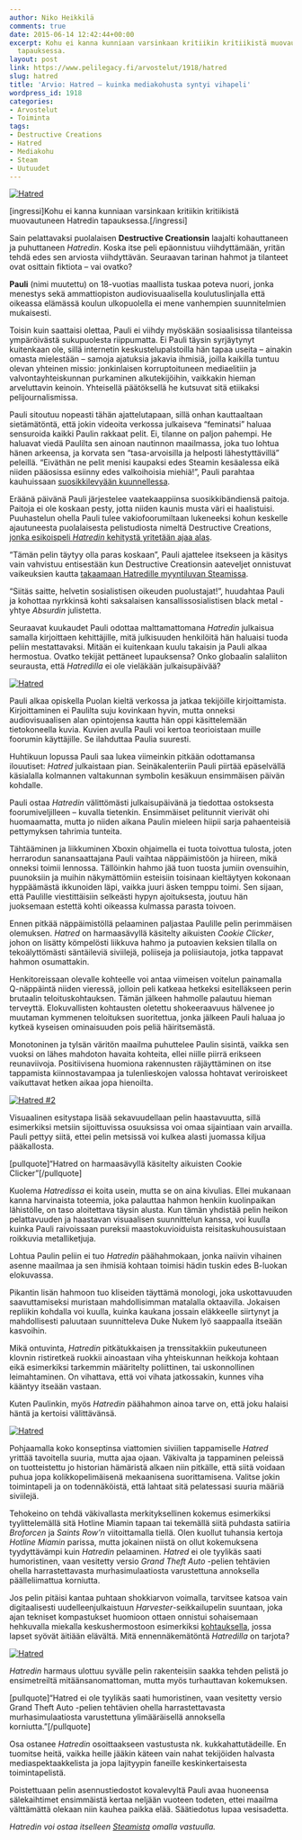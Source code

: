 ```yaml
---
author: Niko Heikkilä
comments: true
date: 2015-06-14 12:42:44+00:00
excerpt: Kohu ei kanna kunniaan varsinkaan kritiikin kritiikistä muovautuneen Hatredin
  tapauksessa.
layout: post
link: https://www.pelilegacy.fi/arvostelut/1918/hatred
slug: hatred
title: 'Arvio: Hatred – kuinka mediakohusta syntyi vihapeli'
wordpress_id: 1918
categories:
- Arvostelut
- Toiminta
tags:
- Destructive Creations
- Hatred
- Mediakohu
- Steam
- Uutuudet
---
```


[![Hatred](http://www.pelilegacy.fi/wp-content/uploads/2015/06/hatred.jpg)](http://www.pelilegacy.fi/wp-content/uploads/2015/06/hatred.jpg)

[ingressi]Kohu ei kanna kunniaan varsinkaan kritiikin kritiikistä muovautuneen Hatredin tapauksessa.[/ingressi]

Sain pelattavaksi puolalaisen **Destructive Creationsin** laajalti kohauttaneen ja puhuttaneen _Hatredin_. Koska itse peli epäonnistuu viihdyttämään, yritän tehdä edes sen arviosta viihdyttävän. Seuraavan tarinan hahmot ja tilanteet ovat osittain fiktiota – vai ovatko?

**Pauli** (nimi muutettu) on 18-vuotias maallista tuskaa poteva nuori, jonka menestys sekä ammattiopiston audiovisuaalisella koulutuslinjalla että oikeassa elämässä koulun ulkopuolella ei mene vanhempien suunnitelmien mukaisesti.

Toisin kuin saattaisi olettaa, Pauli ei viihdy myöskään sosiaalisissa tilanteissa ympäröivästä sukupuolesta riippumatta. Ei Pauli täysin syrjäytynyt kuitenkaan ole, sillä internetin keskustelupalstoilla hän tapaa useita – ainakin omasta mielestään – samoja ajatuksia jakavia ihmisiä, joilla kaikilla tuntuu olevan yhteinen missio: jonkinlaisen korruptoituneen mediaelitiin ja valvontayhteiskunnan purkaminen alkutekijöihin, vaikkakin hieman arveluttavin keinoin. Yhteisellä päätöksellä he kutsuvat sitä etiikaksi pelijournalismissa.

Pauli sitoutuu nopeasti tähän ajattelutapaan, sillä onhan kauttaaltaan sietämätöntä, että jokin videoita verkossa julkaiseva “feminatsi” haluaa sensuroida kaikki Paulin rakkaat pelit. Ei, tilanne on paljon pahempi. He haluavat viedä Paulilta sen ainoan nautinnon maailmassa, joka tuo lohtua hänen arkeensa, ja korvata sen “tasa-arvoisilla ja helposti lähestyttävillä” peleillä. “Eiväthän ne pelit menisi kaupaksi edes Steamin kesäalessa eikä niiden pääosissa esiinny edes valkoihoisia miehiä!”, Pauli parahtaa kauhuissaan [suosikkilevyään kuunnellessa](https://www.youtube.com/watch?v=FCy8KEJnv34).

Eräänä päivänä Pauli järjestelee vaatekaappiinsa suosikkibändiensä paitoja. Paitoja ei ole koskaan pesty, jotta niiden kaunis musta väri ei haalistuisi. Puuhastelun ohella Pauli tulee vakiofoorumiltaan lukeneeksi kohun keskelle ajautuneesta puolalaisesta pelistudiosta nimeltä Destructive Creations, [jonka esikoispeli _Hatredin_ kehitystä yritetään ajaa alas](http://www.pelilegacy.fi/ajassa/1071/pelikehittaja-vetoaa-pelaajiin-hatred-pelin-kehityksen-lopettamisesta).

“Tämän pelin täytyy olla paras koskaan”, Pauli ajattelee itsekseen ja käsitys vain vahvistuu entisestään kun Destructive Creationsin aateveljet onnistuvat vaikeuksien kautta [takaamaan Hatredille myyntiluvan Steamissa](http://www.pelilegacy.fi/ajassa/1195/valve-veti-hatred-pelin-pois-greenlightista).

“Siitäs saitte, helvetin sosialistisen oikeuden puolustajat!”, huudahtaa Pauli ja kohottaa nyrkkinsä kohti saksalaisen kansallissosialistisen black metal -yhtye _Absurdin_ julistetta.

Seuraavat kuukaudet Pauli odottaa malttamattomana _Hatredin_ julkaisua samalla kirjoittaen kehittäjille, mitä julkisuuden henkilöitä hän haluaisi tuoda peliin mestattavaksi. Mitään ei kuitenkaan kuulu takaisin ja Pauli alkaa hermostua. Ovatko tekijät pettäneet lupauksensa? Onko globaalin salaliiton seurausta, että _Hatredilla_ ei ole vieläkään julkaisupäivää?

[![Hatred](http://www.pelilegacy.fi/wp-content/uploads/2015/06/hatred2.jpg)](http://www.pelilegacy.fi/wp-content/uploads/2015/06/hatred2.jpg)

Pauli alkaa opiskella Puolan kieltä verkossa ja jatkaa tekijöille kirjoittamista. Kirjoittaminen ei Paulilta suju kovinkaan hyvin, mutta onneksi audiovisuaalisen alan opintojensa kautta hän oppi käsittelemään tietokoneella kuvia. Kuvien avulla Pauli voi kertoa teorioistaan muille foorumin käyttäjille. Se ilahduttaa Paulia suuresti.

Huhtikuun lopussa Pauli saa lukea viimeinkin pitkään odottamansa ilouutiset: _Hatred_ julkaistaan pian. Seinäkalenteriin Pauli piirtää epäselvällä käsialalla kolmannen valtakunnan symbolin kesäkuun ensimmäisen päivän kohdalle.

Pauli ostaa _Hatredin_ välittömästi julkaisupäivänä ja tiedottaa ostoksesta foorumiveljilleen – kuvalla tietenkin. Ensimmäiset pelitunnit vierivät ohi huomaamatta, mutta jo niiden aikana Paulin mieleen hiipii sarja pahaenteisiä pettymyksen tahrimia tunteita.

Tähtääminen ja liikkuminen Xboxin ohjaimella ei tuota toivottua tulosta, joten herrarodun sanansaattajana Pauli vaihtaa näppäimistöön ja hiireen, mikä onneksi toimii lennossa. Tällöinkin hahmo jää tuon tuosta jumiin ovensuihin, puunoksiin ja muihin näkymättömiin esteisiin toisinaan kieltäytyen kokonaan hyppäämästä ikkunoiden läpi, vaikka juuri äsken temppu toimi. Sen sijaan, että Paulille viestittäisiin selkeästi hypyn ajoituksesta, joutuu hän juoksemaan estettä kohti oikeassa kulmassa parasta toivoen.

Ennen pitkää näppäimistöllä pelaaminen paljastaa Paulille pelin perimmäisen olemuksen. _Hatred_ on harmaasävyllä käsitelty aikuisten _Cookie Clicker_, johon on lisätty kömpelösti liikkuva hahmo ja putoavien keksien tilalla on tekoälyttömästi säntäileviä siviilejä, poliiseja ja poliisiautoja, jotka tappavat hahmon osumattakin.

Henkitoreissaan olevalle kohteelle voi antaa viimeisen voitelun painamalla Q-näppäintä niiden vieressä, jolloin peli katkeaa hetkeksi esitelläkseen perin brutaalin teloituskohtauksen. Tämän jälkeen hahmolle palautuu hieman terveyttä. Elokuvallisten kohtausten oletettu shokeeraavuus hälvenee jo muutaman kymmenen teloituksen suoritettua, jonka jälkeen Pauli haluaa jo kytkeä kyseisen ominaisuuden pois peliä häiritsemästä.

Monotoninen ja tylsän väritön maailma puhuttelee Paulin sisintä, vaikka sen vuoksi on lähes mahdoton havaita kohteita, ellei niille piirrä erikseen reunaviivoja. Positiivisena huomiona rakennusten räjäyttäminen on itse tappamista kiinnostavampaa ja tulenlieskojen valossa hohtavat veriroiskeet vaikuttavat hetken aikaa jopa hienoilta.

[![Hatred #2](http://www.pelilegacy.fi/wp-content/uploads/2015/06/hatred3.jpg)](http://www.pelilegacy.fi/wp-content/uploads/2015/06/hatred3.jpg)

Visuaalinen esitystapa lisää sekavuudellaan pelin haastavuutta, sillä esimerkiksi metsiin sijoittuvissa osuuksissa voi omaa sijaintiaan vain arvailla. Pauli pettyy siitä, ettei pelin metsissä voi kulkea alasti juomassa kiljua pääkallosta.

[pullquote]“Hatred on harmaasävyllä käsitelty aikuisten Cookie Clicker”[/pullquote]

Kuolema _Hatredissa_ ei koita usein, mutta se on aina kivulias. Ellei mukanaan kanna harvinaista toteemia, joka palauttaa hahmon henkiin kuolinpaikan lähistölle, on taso aloitettava täysin alusta. Kun tämän yhdistää pelin heikon pelattavuuden ja haastavan visuaalisen suunnittelun kanssa, voi kuulla kuinka Pauli raivoissaan pureksii maastokuvioiduista reisitaskuhousuistaan roikkuvia metalliketjuja.

Lohtua Paulin peliin ei tuo _Hatredin_ päähahmokaan, jonka naiivin vihainen asenne maailmaa ja sen ihmisiä kohtaan toimisi hädin tuskin edes B-luokan elokuvassa.

Pikantin lisän hahmoon tuo kliseiden täyttämä monologi, joka uskottavuuden saavuttamiseksi muristaan mahdollisimman matalalla oktaavilla. Jokaisen repliikin kohdalla voi kuulla, kuinka kaukana jossain eläkkeelle siirtynyt ja mahdollisesti paluutaan suunnitteleva Duke Nukem lyö saappaalla itseään kasvoihin.

Mikä ontuvinta, _Hatredin_ pitkätukkaisen ja trenssitakkiin pukeutuneen klovnin ristiretkeä ruokkii ainoastaan viha yhteiskunnan heikkoja kohtaan eikä esimerkiksi tarkemmin määritelty poliittinen, tai uskonnollinen leimahtaminen. On vihattava, että voi vihata jatkossakin, kunnes viha kääntyy itseään vastaan.

Kuten Paulinkin, myös _Hatredin_ päähahmon ainoa tarve on, että joku halaisi häntä ja kertoisi välittävänsä.

[![Hatred](http://www.pelilegacy.fi/wp-content/uploads/2015/06/hatred4.jpg)](http://www.pelilegacy.fi/wp-content/uploads/2015/06/hatred4.jpg)

Pohjaamalla koko konseptinsa viattomien siviilien tappamiselle _Hatred_ yrittää tavoitella suuria, mutta ajaa ojaan. Väkivalta ja tappaminen peleissä on tuotteistettu jo historian hämäristä alkaen niin pitkälle, että siitä voidaan puhua jopa kolikkopelimäisenä mekaanisena suorittamisena. Valitse jokin toimintapeli ja on todennäköistä, että lahtaat sitä pelatessasi suuria määriä siviilejä.

Tehokeino on tehdä väkivallasta merkityksellinen kokemus esimerkiksi tyylittelemällä sitä Hotline Miamin tapaan tai tekemällä siitä puhdasta satiiria _Broforcen_ ja _Saints Row’n_ viitoittamalla tiellä. Olen kuollut tuhansia kertoja _Hotline Miamin_ parissa, mutta jokainen niistä on ollut kokemuksena tyydyttävämpi kuin _Hatredin_ pelaaminen. _Hatred_ ei ole tyylikäs saati humoristinen, vaan vesitetty versio _Grand Theft Auto_ -pelien tehtävien ohella harrastettavasta murhasimulaatiosta varustettuna annoksella päälleliimattua korniutta.

Jos pelin pitäisi kantaa puhtaan shokkiarvon voimalla, tarvitsee katsoa vain digitaalisesti uudelleenjulkaistuun _Harvester_-seikkailupelin suuntaan, joka ajan tekniset kompastukset huomioon ottaen onnistui sohaisemaan hehkuvalla miekalla keskushermostoon esimerkiksi [kohtauksella](https://www.youtube.com/watch?v=-9F5vWd5Slo), jossa lapset syövät äitiään elävältä. Mitä ennennäkemätöntä _Hatredilla_ on tarjota?

[![Hatred](http://www.pelilegacy.fi/wp-content/uploads/2015/06/hatred5.jpg)](http://www.pelilegacy.fi/wp-content/uploads/2015/06/hatred5.jpg)

_Hatredin_ harmaus ulottuu syvälle pelin rakenteisiin saakka tehden pelistä jo ensimetreiltä mitäänsanomattoman, mutta myös turhauttavan kokemuksen.

[pullquote]“Hatred ei ole tyylikäs saati humoristinen, vaan vesitetty versio Grand Theft Auto -pelien tehtävien ohella harrastettavasta murhasimulaatiosta varustettuna ylimääräisellä annoksella korniutta.”[/pullquote]

Osa ostanee _Hatredin_ osoittaakseen vastustusta nk. kukkahattutädeille. En tuomitse heitä, vaikka heille jääkin käteen vain nahat tekijöiden halvasta mediaspektaakkelista ja jopa lajityypin faneille keskinkertaisesta toimintapelistä.

Poistettuaan pelin asennustiedostot kovalevyltä Pauli avaa huoneensa sälekaihtimet ensimmäistä kertaa neljään vuoteen todeten, ettei maailma välttämättä olekaan niin kauhea paikka elää. Säätiedotus lupaa vesisadetta.

_Hatredin voi ostaa itselleen [Steamista](http://store.steampowered.com/app/341940/) omalla vastuulla._
